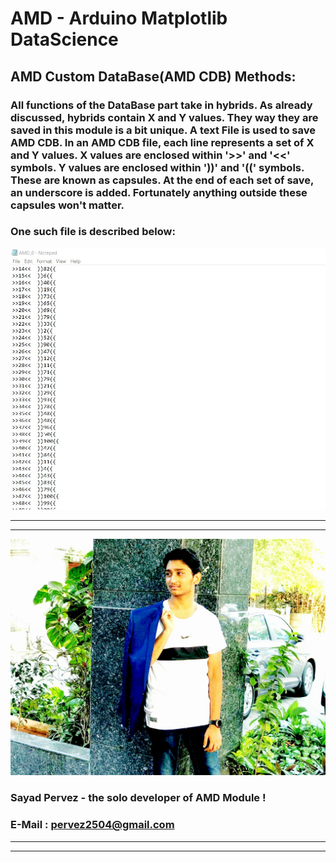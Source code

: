 # AMD - Arduino Matplotlib DataScience
## AMD Custom DataBase(AMD CDB) Methods:

### All functions of the DataBase part take in hybrids. As already discussed, hybrids contain X and Y values. They way they are saved in this module is a bit unique. A text File is used to save AMD CDB. In an AMD CDB file, each line represents a set of X and Y values. X values are enclosed within '>>' and '<<' symbols. Y values are enclosed within '))' and '((' symbols. These are known as capsules. At the end of each set of save, an underscore is added. Fortunately anything outside these capsules won't matter.

### One such file is described below:
![AMD CDB](https://github.com/SayadPervez/Arduino_Master_Delta/blob/master/AMD%20CDB.JPG?raw=true)
___
___
![Mr_Handsome](https://github.com/SayadPervez/AMD-SEPERATE-DOCUMENTATION/blob/master/IMG_20190225_150001_460.jpg?raw=true)
### Sayad Pervez - the solo developer of AMD Module !
### E-Mail : [pervez2504@gmail.com](pervez2504@gmail.com)
___
___
